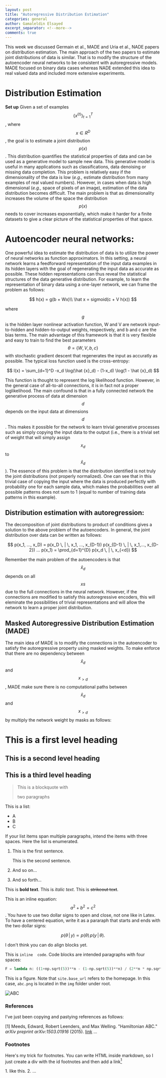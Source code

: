 ```yaml
---
layout: post
title: "Autoregressive Distribution Estimation"
categories: general
author: Gamaleldin Elsayed
excerpt_separator: <!--more-->
comments: true
---
```

<script src='https://cdn.mathjax.org/mathjax/latest/MathJax.js?config=TeX-AMS-MML_HTMLorMML'></script>

This week we discussed Germain et al., MADE and Uria et al., NADE papers on distribution estimation. The main approach of the two papers to estimate joint distributions of data is similar. That is to modify the structure of the autoencoder neural networks to be consistent with autoregressive models. MADE focused on binary data cases whereas NADE extended this idea to real valued data and included more extensive experiments.

<!--more-->

# Distribution Estimation
**Set up** 
Given a set of examples $$\{x^{(t)}\}_{t=1}^T$$, where $$x \in R^D$$, the goal is to estimate a joint distribution $$p(x)$$. This distribution quantifies the statistical properties of data and can be used as a generative model to sample new data. This generative model is useful in many applications such as classifications, data denoising or missing data completion. This problem is relatively easy if the dimensionality of the data is low (_e.g.,_ estimate distribution from many examples of real valued numbers). However, in cases when data is high dimensional (_e.g.,_ space of pixels of an image), estimation of the data distribution becomes difficult. The main problem is that as dimensionality increases the volume of the space the distribution $$p(x)$$ needs to cover increases exponentially, which make it harder for a finite datasets to give a clear picture of the statistical properties of that space. 

# Autoencoder neural networks:
One powerful idea to estimate the distribution of data is to utilize the power of neural networks as function approximators. In this setting, a neural network learns a feedforward representation of the input data examples in its hidden layers with the goal of regenerating the input data as accurate as possible. These hidden representations can thus reveal the statistical structures of the data generative distribution.  For example, to learn the representation of binary data using a one-layer network, we can frame the problem as follows:

$$
h(x) = g(b + Wx)\\
\hat x = sigmoid(c + V h(x))
$$

where $$g$$ is the hidden layer nonlinear activation function, W and V are network input-to-hidden and hidden-to-output weights, respectively, and b and c are the bias terms. The main advantage of this framework is that it is very flexible and easy to train to find the best parameters $$\theta = \{W, V, b, c\}$$ with stochastic gradient descent that regenerates the input as accuratly as possible. The typical loss function used is the cross-entropy:

$$
l(x) = \sum_{d=1}^D -x_d \log(\hat {x}_d) - (1-x_d) \log(1 - \hat {x}_d)
$$

This function is thought to represent the log likelihood function. However, in the general case of all-to-all connections, it is in fact not a proper loglikelihood. The main confound is that in a fully connected network the generative process of data at dimension $$d$$ depends on the input data at dimensions $$d$$. This makes it possible for the network to learn trivial generative processes such as simply copying the input data to the output (i.e., there is a trivial set of weight that will simply assign $$x_d$$ to $$\hat {x}_d$$). The essence of this problem is that the distribution identified is not truly the joint distributions (not properly normalized). One can see that in this trivial case of copying the input where the data is produced perfectly with probability one for each sample data, which makes the probabilities over all possible patterns does not sum to 1 (equal to number of training data patterns in this example).


## Distribution estimation with autoregression:
The decomposition of joint distributions to product of conditions gives a solution to the above problem of the autoencoders. In general, the joint distribution over data can be written as follows:

$$
p(x_1, ..., x_D) = p(x_D \, | \, x_1, ..., x_{D-1}) p(x_{D-1} \, | \, x_1,..., x_{D-2}) ... p(x_1) = \prod_{d=1}^{D} p(x_d \, | \, x_{<d})
$$

Remember the main problem of the autoencoders is that $$\hat x_d$$ depends on  all $$xs$$ due to the full connections in the neural network. However, if the connections are modified to satisfy this autoregressive encoders, this will eleminate the possibilities of trivial representations and will allow the network to learn a proper joint distribution.



## Masked Autoregressive Distribution Estimation (MADE)

The main idea of MADE is to modify the connections in the autoencoder to satisfy the autoregressive property using masked weights. To make enforce that there are no dependency between $$\hat {x}_d$$ and $$x_{>d}$$, MADE make sure there is no computational paths between $$\hat {x}_d $$ and $$x_{>d}$$ by multiply the network weight by masks as follows:



# This is a first level heading

## This is a second level heading

## This is a third level heading

> This is a
> blockquote
> with
>
> two paragraphs

This is a list:
* A
* B
* C

If your list items span multiple paragraphs, intend the items with three spaces.
Here the list is enumerated.

1.   This is the first sentence.

     This is the second sentence.

2.   And so on...

3.   And so forth...

This is **bold text**.
This is _italic text_.
This is ~~strikeout text~~.

This is an inline equation: $$a^2 + b^2 = c^2$$. You have to use two
dollar signs to open and close, not one like in Latex.
To have a centered equation, write it as a pararaph that starts and
ends with the two dollar signs:

$$
p(\theta \, | \, y) \propto p(\theta) \, 
p(y \, | \, \theta).
$$

I don't think you can do align blocks yet.

This is `inline  code`. 
Code blocks are intended paragraphs with four spaces:

```python
F = lambda n: ((1+np.sqrt(5))**n - (1-np.sqrt(5))**n) / (2**n * np.sqrt(5))
```
This is a figure. Note that `site.base_url` refers to the homepage.
In this case, `abc.png` is located in the `img` folder under root.

![ABC]({{site.base_url}}/img/abc.png)

### References
I've just been copying and pastying references as follows: 

[1] Meeds, Edward, Robert Leenders, and Max Welling. "Hamiltonian ABC." _arXiv preprint arXiv:1503.01916_ (2015). [link](http://arxiv.org/pdf/1503.01916)
...

### Footnotes
Here's my trick for footnotes. You can write HTML inside markdown, so I just create a
div with the id footnotes and then add a link[<sup>1</sup>](#footnotes)

<div id="footnotes"></div>
1. like this.
2. ...

